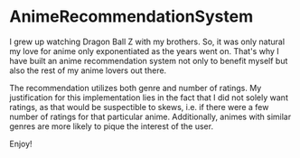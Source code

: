 # AnimeRecommendationSystem
I grew up watching Dragon Ball Z with my brothers. So, it was only natural my love for anime only exponentiated as the years went on. That's why I have built an anime recommendation system not only to benefit myself but also the rest of my anime lovers out there.

The recommendation utilizes both genre and number of ratings. My justification for this implementation lies in the fact that I did not solely want ratings, as that would be suspectible to skews, i.e. if there were a few number of ratings for that particular anime. Additionally, animes with similar genres are more likely to pique the interest of the user.

Enjoy!

